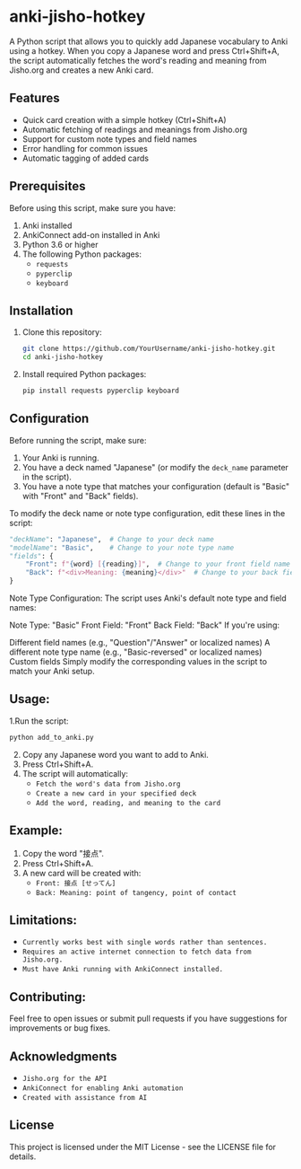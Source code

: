 # anki-jisho-hotkey

A Python script that allows you to quickly add Japanese vocabulary to Anki using a hotkey. When you copy a Japanese word and press Ctrl+Shift+A, the script automatically fetches the word's reading and meaning from Jisho.org and creates a new Anki card.

## Features

- Quick card creation with a simple hotkey (Ctrl+Shift+A)
- Automatic fetching of readings and meanings from Jisho.org
- Support for custom note types and field names
- Error handling for common issues
- Automatic tagging of added cards

## Prerequisites

Before using this script, make sure you have:

1. Anki installed
2. AnkiConnect add-on installed in Anki
3. Python 3.6 or higher
4. The following Python packages:
   - `requests`
   - `pyperclip`
   - `keyboard`

## Installation

1. Clone this repository:
    ```bash
    git clone https://github.com/YourUsername/anki-jisho-hotkey.git
    cd anki-jisho-hotkey
    ```

2. Install required Python packages:
    ```bash
    pip install requests pyperclip keyboard
    ```

## Configuration

Before running the script, make sure:

1. Your Anki is running.
2. You have a deck named "Japanese" (or modify the `deck_name` parameter in the script).
3. You have a note type that matches your configuration (default is "Basic" with "Front" and "Back" fields).

To modify the deck name or note type configuration, edit these lines in the script:
```python
"deckName": "Japanese",  # Change to your deck name
"modelName": "Basic",    # Change to your note type name
"fields": {
    "Front": f"{word} [{reading}]",  # Change to your front field name
    "Back": f"<div>Meaning: {meaning}</div>"  # Change to your back field name
}

```

Note Type Configuration:
The script uses Anki's default note type and field names:

Note Type: "Basic"
Front Field: "Front"
Back Field: "Back"
If you're using:

Different field names (e.g., "Question"/"Answer" or localized names)
A different note type name (e.g., "Basic-reversed" or localized names)
Custom fields
Simply modify the corresponding values in the script to match your Anki setup.

## Usage:

1.Run the script:
```bash
python add_to_anki.py

```
2. Copy any Japanese word you want to add to Anki.
3. Press Ctrl+Shift+A.
4. The script will automatically:
   - `Fetch the word's data from Jisho.org`
   - `Create a new card in your specified deck`
   - `Add the word, reading, and meaning to the card`

## Example:

1. Copy the word "接点".
2. Press Ctrl+Shift+A.
3. A new card will be created with:
   - `Front: 接点 [せってん]`
   - `Back: Meaning: point of tangency, point of contact`

## Limitations:

- `Currently works best with single words rather than sentences.`
- `Requires an active internet connection to fetch data from Jisho.org.`
- `Must have Anki running with AnkiConnect installed.`

## Contributing:

Feel free to open issues or submit pull requests if you have suggestions for improvements or bug fixes.

## Acknowledgments

- `Jisho.org for the API`
- `AnkiConnect for enabling Anki automation`
- `Created with assistance from AI`

## License

This project is licensed under the MIT License - see the LICENSE file for details.







